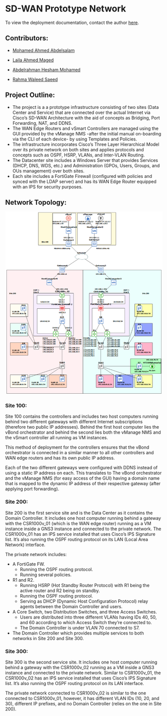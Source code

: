# SD-WAN Prototype Network

To view the deployment documentation, contact the author <a href="mailto:moalaaeldeen7@gmail.com">here</a>.

## Contributors:

- <a href="mailto:moalaaeldeen7@gmail.com">Mohamed Ahmed Abdelsalam</a>

- <a href="mailto:moalaaeldeen7@gmail.com">Laila Ahmed Maged</a>

- <a href="mailto:moalaaeldeen7@gmail.com">Abdelrahman Hesham Mohamed</a>

- <a href="mailto:moalaaeldeen7@gmail.com">Rahma Waleed Saeed</a>

## Project Outline:

- The project is a a prototype infrastructure consisting of two sites (Data Center and Service) that are connected over the actual Internet via Cisco’s SD-WAN Architecture with the aid of concepts as Bridging, Port Forwarding, NAT, and DDNS.
- The WAN Edge Routers and vSmart Controllers are managed using the GUI provided by the vManage NMS -after the initial manual on-boarding via the CLI of each device- by using Templates and Policies.
- The infrastructure incorporates Cisco’s Three Layer Hierarchical Model over its private network on both sites and applies protocols and concepts such as OSPF, HSRP, VLANs, and Inter-VLAN Routing.
- The Datacenter site includes a Windows Server that provides Services (DHCP, DNS, WDS, etc.) and Administration (GPOs, Users, Groups, and OUs management) over both sites.
- Each site includes a FortiGate Firewall (configured with policies and synced with the LDAP server) and has its WAN Edge Router equipped with an IPS for security purposes.

## Network Topology:

<p align="center">
  <img src="images/SD-WAN Network Topology.png" width="600" height="auto">
</p>

### Site 100:

Site 100 contains the controllers and includes two host computers running behind two different gateways with different Internet subscriptions (therefore two public IP addresses). Behind the first host computer lies the vBond orchestrator and behind the second lies both the vManage NMS and the vSmart controller all running as VM instances.

This method of deployment for the controllers ensures that the vBond orchestrator is connected in a similar manner to all other controllers and WAN edge routers and has its own public IP address.

Each of the two different gateways were configured with DDNS instead of using a static IP address on each. This translates to The vBond orchestrator and the vManage NMS (for easy access of the GUI) having a domain name that is mapped to the dynamic IP address of their respective gateway (after applying port forwarding).

### Site 200:

Site 200 is the first service site and is the Data Center as it contains the Domain Controller. It includes one host computer running behind a gateway with the CSR1000v_01 (which is the WAN edge router) running as a VM instance inside a GNS3 instance and connected to the private network. The CSR1000v_01 has an IPS service installed that uses Cisco’s IPS Signature list. It’s also running the OSPF routing protocol on its LAN (Local Area Network) interface.

The private network includes:
- A FortiGate FW.
    - Running the OSPF routing protocol.
    - Running several policies.
- R1 and R2.
    - Running HSRP (Hot Standby Router Protocol) with R1 being the active router and R2 being on standby.
    - Running the OSPF routing protocol.
    - Serving as DHCP (Dynamic Host Configuration Protocol) relay agents between the Domain Controller and users.
- A Core Switch, two Distribution Switches, and three Access Switches.
    - Users are distributed into three different VLANs having IDs 40, 50, and 60 according to which Access Switch they’re connected to.
    - The Domain Controller is under VLAN 70 connected to S7.
- The Domain Controller which provides multiple services to both networks in Site 200 and Site 300.

### Site 300:

Site 300 is the second service site. It includes one host computer running behind a gateway with the CSR1000v_02 running as a VM inside a GNS3 instance and connected to the private network. Similar to CSR1000v_01, the CSR1000v_02 has an IPS service installed that uses Cisco’s IPS Signature list. It’s also running the OSPF routing protocol on its LAN interface.

The private network connected to CSR1000v_02 is similar to the one connected to CSR1000v_01, however, it has different VLAN IDs (10, 20, and 30), different IP prefixes, and no Domain Controller (relies on the one in Site 200).


